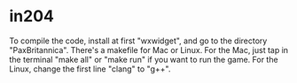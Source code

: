 # in204
To compile the code, install at first "wxwidget", and go to the directory "PaxBritannica". There's a makefile for Mac or Linux. For the Mac, just tap in the terminal "make all" or "make run" if you want to run the game. For the Linux, change the first line "clang" to "g++".
